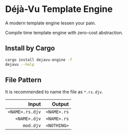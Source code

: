 Déjà-Vu Template Engine
=======================

A modern template engine lessen your pain.

Compile time template engine with zero-cost abstraction.

## Install by Cargo

```sh
cargo install dejavu-engine -f
dejavu --help
```

## File Pattern

It is recommended to name the file as `*.rs.djv`.

|           Input |      Output |
|----------------:|------------:|
| `<NAME>.rs.djv` | `<NAME>.rs` |
|    `<NAME>.djv` | `<NAME>.rs` |
|       `mod.djv` | `<NOTHING>` |